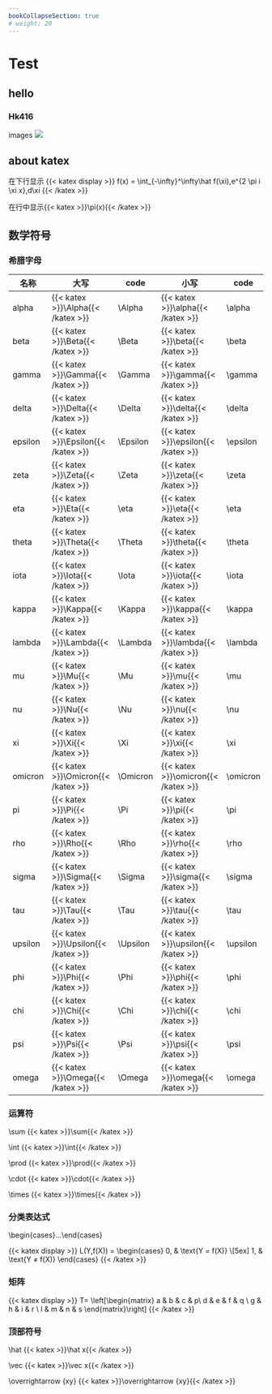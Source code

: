 ```yaml
---
bookCollapseSection: true
# weight: 20
---
```



# Test
## hello
### Hk416

images
![](https://cdn.jsdelivr.net/gh/Pixel-ALlydog/blog-img/origin_202101031422327730.jpg)

## about katex

在下行显示
{{< katex display >}}
f(x) = \int_{-\infty}^\infty\hat f(\xi)\,e^{2 \pi i \xi x}\,d\xi
{{< /katex >}}

在行中显示{{< katex >}}\pi(x){{< /katex >}}

## 数学符号
### 希腊字母

| 名称  |大写   |code   |小写   |code   |
|---|---|---|---|---|
|alpha | {{< katex >}}\Alpha{{< /katex >}} |\Alpha   |{{< katex >}}\alpha{{< /katex >}}   |\alpha   |
|beta | {{< katex >}}\Beta{{< /katex >}} |\Beta   |{{< katex >}}\beta{{< /katex >}}   |\beta   |
|gamma | {{< katex >}}\Gamma{{< /katex >}} |\Gamma   |{{< katex >}}\gamma{{< /katex >}}   |\gamma   |
|delta | {{< katex >}}\Delta{{< /katex >}} |\Delta   |{{< katex >}}\delta{{< /katex >}}   |\delta   |
|epsilon | {{< katex >}}\Epsilon{{< /katex >}} |\Epsilon   |{{< katex >}}\epsilon{{< /katex >}}   |\epsilon   |
|zeta | {{< katex >}}\Zeta{{< /katex >}} |\Zeta   |{{< katex >}}\zeta{{< /katex >}}   |\zeta   |
|eta | {{< katex >}}\Eta{{< /katex >}} |\eta   |{{< katex >}}\eta{{< /katex >}}   |\eta   |
|theta | {{< katex >}}\Theta{{< /katex >}} |\Theta   |{{< katex >}}\theta{{< /katex >}}   |\theta   |
|iota | {{< katex >}}\Iota{{< /katex >}} |\Iota   |{{< katex >}}\iota{{< /katex >}}   |\iota   |
|kappa | {{< katex >}}\Kappa{{< /katex >}} |\Kappa   |{{< katex >}}\kappa{{< /katex >}}   |\kappa   |
|lambda | {{< katex >}}\Lambda{{< /katex >}} |\Lambda   |{{< katex >}}\lambda{{< /katex >}}   |\lambda   |
|mu | {{< katex >}}\Mu{{< /katex >}} |\Mu   |{{< katex >}}\mu{{< /katex >}}   |\mu   |
|nu | {{< katex >}}\Nu{{< /katex >}} |\Nu   |{{< katex >}}\nu{{< /katex >}}   |\nu   |
|xi | {{< katex >}}\Xi{{< /katex >}} |\Xi   |{{< katex >}}\xi{{< /katex >}}   |\xi   |
|omicron | {{< katex >}}\Omicron{{< /katex >}} |\Omicron   |{{< katex >}}\omicron{{< /katex >}}   |\omicron   |
|pi | {{< katex >}}\Pi{{< /katex >}} |\Pi   |{{< katex >}}\pi{{< /katex >}}   |\pi   |
|rho | {{< katex >}}\Rho{{< /katex >}} |\Rho   |{{< katex >}}\rho{{< /katex >}}   |\rho   |
|sigma | {{< katex >}}\Sigma{{< /katex >}} |\Sigma   |{{< katex >}}\sigma{{< /katex >}}   |\sigma   |
|tau | {{< katex >}}\Tau{{< /katex >}} |\Tau   |{{< katex >}}\tau{{< /katex >}}   |\tau   |
|upsilon | {{< katex >}}\Upsilon{{< /katex >}} |\Upsilon   |{{< katex >}}\upsilon{{< /katex >}}   |\upsilon   |
|phi | {{< katex >}}\Phi{{< /katex >}} |\Phi   |{{< katex >}}\phi{{< /katex >}}   |\phi   |
|chi | {{< katex >}}\Chi{{< /katex >}} |\Chi   |{{< katex >}}\chi{{< /katex >}}   |\chi   |
|psi | {{< katex >}}\Psi{{< /katex >}} |\Psi   |{{< katex >}}\psi{{< /katex >}}   |\psi   |
|omega | {{< katex >}}\Omega{{< /katex >}} |\Omega   |{{< katex >}}\omega{{< /katex >}}   |\omega   |


### 运算符
\sum {{< katex >}}\sum{{< /katex >}}

\int {{< katex >}}\int{{< /katex >}}

\prod {{< katex >}}\prod{{< /katex >}}

\cdot {{< katex >}}\cdot{{< /katex >}}

\times {{< katex >}}\times{{< /katex >}}


### 分类表达式
\begin{cases}…\end{cases}

{{< katex display >}}
L(Y,f(X)) =
\begin{cases}
0, & \text{Y = f(X)} \\[5ex]
1, & \text{Y $\neq$ f(X)}
\end{cases}
{{< /katex >}}

### 矩阵

{{< katex display >}}
T= \left[\begin{matrix}
   a & b & c  & p\\
   d & e & f  & q \\
   g & h & i  & r \\
   l & m & n  & s
  \end{matrix}\right]
{{< /katex >}}


### 顶部符号
\hat {{< katex >}}\hat x{{< /katex >}}

\vec {{< katex >}}\vec x{{< /katex >}}

\overrightarrow {xy} {{< katex >}}\overrightarrow {xy}{{< /katex >}}